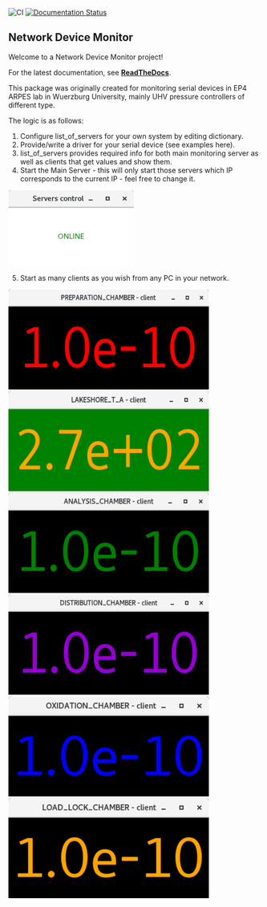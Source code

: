 ![CI](https://github.com/Villtord/Network_Device_Monitor/actions/workflows/python-app.yml/badge.svg?event=push)
[![Documentation Status](https://readthedocs.org/projects/network-device-monitor/badge/?version=latest)](https://network-device-monitor.readthedocs.io/en/latest/?badge=latest)

## Network Device Monitor

Welcome to a Network Device Monitor project!

For the latest documentation, see **[ReadTheDocs](https://network-device-monitor.readthedocs.io/en/latest/)**.

This package was originally created for monitoring serial devices in EP4 ARPES lab in Wuerzburg University, mainly UHV pressure controllers of different type.

The logic is as follows:

1. Configure list_of_servers for your own system by editing dictionary.
2. Provide/write a driver for your serial device (see examples here).
3. list_of_servers provides required info for both main monitoring server as well as clients that get values and show them.
4. Start the Main Server - this will only start those servers which IP corresponds to the current IP - feel free to change it.

<img src="./docs/_static/Main_server.png" width="250px" height="150px"/>

5. Start as many clients as you wish from any PC in your network.

<img src="./docs/_static/Prep_Chamber_Client.png" width="400px" height="200px"/>

<img src="./docs/_static/Lakeshore.png" width="400px" height="200px"/>

<img src="./docs/_static/Analysis_Chamber_Client.png" width="400px" height="200px"/>

<img src="./docs/_static/Distribution_Chamber_Client.png" width="400px" height="200px"/>

<img src="./docs/_static/Oxi.png" width="400px" height="200px"/>

<img src="https://github.com/Villtord/Network_Device_Monitor/blob/master/docs/_static/LoadLock.png" width="400px" height="200px"/>

